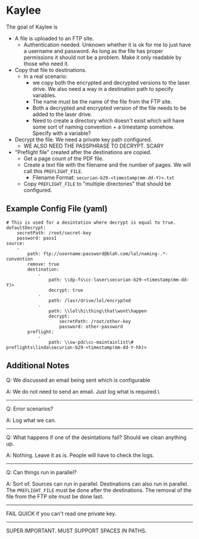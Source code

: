 Kaylee
======

The goal of Kaylee is

* A file is uploaded to an FTP site.
    * Authentication needed. Unknown whether it is ok for me to just have a username and password. As long as the file has proper permissions it should not be a problem. Make it only readable by those who need it.
* Copy that file to destinations.
    * In a real scenario:
        * we copy both the encrypted and decrypted versions to the laser drive. We also need a way in a destination path to specify variables.
        * The name must be the name of the file from the FTP site.
        * Both a decrypted and encrypted version of the file needs to be added to the laser drive.
        * Need to create a directory which doesn't exist which will have some sort of naming convention + a timestamp somehow. Specify with a variable?
* Decrypt the file. We need a private key path configured.
    * WE ALSO NEED THE PASSPHRASE TO DECRYPT. SCARY
* "Preflight file" created after the destinations are copied.
    * Get a page count of the PDF file.
    * Create a text file with the filename and the number of pages. We will call this `PREFLIGHT_FILE`.
        * Filename Format: `securian-b29-<timestamp(mm-dd-Y)>.txt`
    * Copy `PREFLIGHT_FILE` to "multiple directories" that should be configured.

Example Config File (yaml)
--------------------------

    # This is used for a desintation where decrypt is equal to true.
    defaultDecrypt:
        secretPath: /root/secret-key
        password: pass1
    source:
        -
            path: ftp://username:password@blah.com/lol/naming-.*-convention
            remove: true
            destination:
                -
                    path: \\dp-fs\cc-laser\securian-b29-<timestamp(mm-dd-Y)>
                    decrypt: true
                -
                    path: /lasr/drive/lol/encrypted
                -
                    path: \\lol\hi\thing\that\wont\happen
                    decrypt:
                        secretPath: /root/other-key
                        password: other-password
            preflight:
                -
                    path: \\sw-pdc\cc-maintainlist\# preflights\linda\securian-b29-<timestamp(mm-dd-Y-hh)>

Additional Notes
----------------

Q: We discussed an email being sent which is configurable

A: We do not need to send an email. Just log what is required.\

---

Q: Error scenarios?

A: Log what we can.

---

Q: What happens if one of the desintations fail? Should we clean anything up.

A: Nothing. Leave it as is. People will have to check the logs.

---

Q: Can things run in parallel?

A: Sort of. Sources can run in parallel. Destinations can also run in parallel. The `PREFLIGHT_FILE` must be done after the destinations. The removal of the file from the FTP site must be done last.

---

FAIL QUICK if you can't read one private key.

---

SUPER IMPORTANT. MUST SUPPORT SPACES IN PATHS.
